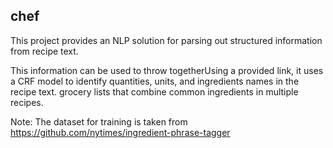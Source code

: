 chef
----------

This project provides an NLP solution for parsing out structured information from recipe text.  

This information can be used to throw togetherUsing a provided link, it uses a CRF model to identify quantities, units, and ingredients names in the recipe text.
 grocery lists that combine common ingredients in multiple recipes.  

Note: The dataset for training is taken from https://github.com/nytimes/ingredient-phrase-tagger  
